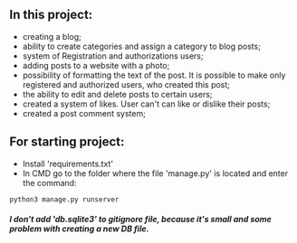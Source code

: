 ## In this project: 
- creating a blog;
- ability to create categories and assign a category to blog posts;
- system of Registration and authorizations users;
- adding posts to a website with a photo;
- possibility of formatting the text of the post. It is possible to make only registered and authorized users, who created this post;
- the ability to edit and delete posts to certain users;
- created a system of likes. User can't can like or dislike their posts;
- created a post comment system;

## For starting project: 
- Install 'requirements.txt'
- In CMD go to the folder where the file 'manage.py' is located and enter the command:
```
python3 manage.py runserver
```

##### I don't add 'db.sqlite3' to gitignore file, because it's small and some problem with creating a new DB file.
